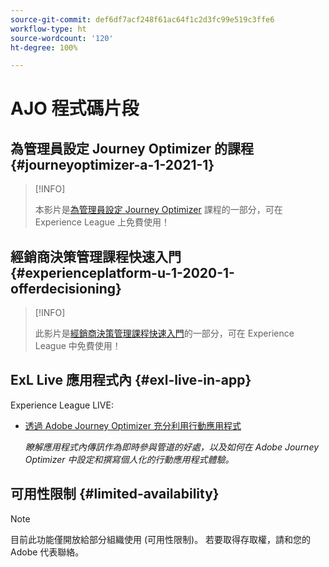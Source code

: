 ```yaml
---
source-git-commit: def6df7acf248f61ac64f1c2d3fc99e519c3ffe6
workflow-type: ht
source-wordcount: '120'
ht-degree: 100%

---
```

# AJO 程式碼片段

## 為管理員設定 Journey Optimizer 的課程 {#journeyoptimizer-a-1-2021-1}

>[!INFO]
>
> 本影片是[為管理員設定 Journey Optimizer](https://experienceleague.adobe.com/docs/courses/using/journeyoptimizer-a-1-2021-1.html?lang=zh-Hant) 課程的一部分，可在 Experience League 上免費使用！

## 經銷商決策管理課程快速入門 {#experienceplatform-u-1-2020-1-offerdecisioning}

>[!INFO]
>
> 此影片是[經銷商決策管理課程快速入門](https://experienceleague.adobe.com/docs/courses/using/experienceplatform-u-1-2020-1-offerdecisioning.html?lang=zh-Hant)的一部分，可在 Experience League 中免費使用！

## ExL Live 應用程式內 {#exl-live-in-app}

Experience League LIVE:

* [透過 Adobe Journey Optimizer 充分利用行動應用程式](https://experienceleague.adobe.com/docs/events/experience-league-live-recordings/episodes/exl-live-episode-5-24-23.html?lang=zh-Hant)

  *瞭解應用程式內傳訊作為即時參與管道的好處，以及如何在 Adobe Journey Optimizer 中設定和撰寫個人化的行動應用程式體驗。*

## 可用性限制 {#limited-availability}

>[!NOTE]
>
>目前此功能僅開放給部分組織使用 (可用性限制)。 若要取得存取權，請和您的 Adobe 代表聯絡。

